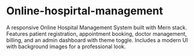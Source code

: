 # Online-hospirtal-management
A responsive Online Hospital Management System built with Mern stack. Features patient registration, appointment booking, doctor management, billing, and an admin dashboard with theme toggle. Includes a modern UI with background images for a professional look.
